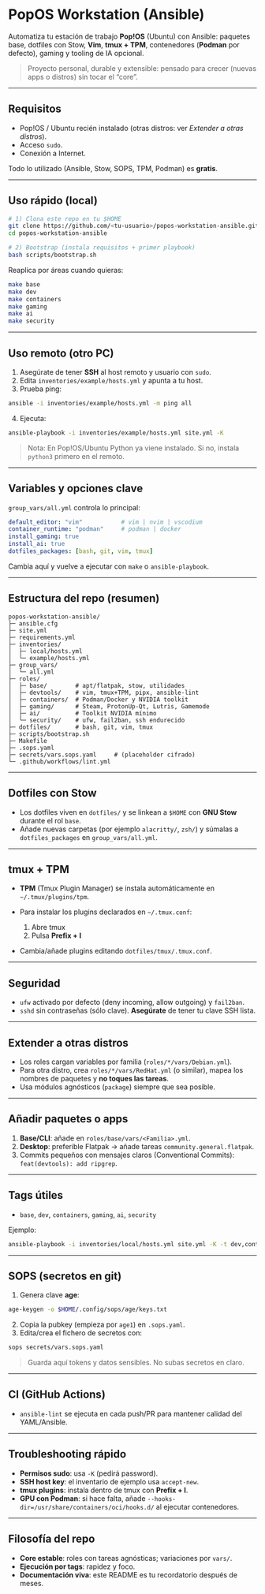 # PopOS Workstation (Ansible)

Automatiza tu estación de trabajo **Pop!OS** (Ubuntu) con Ansible: paquetes base, dotfiles con Stow, **Vim**, **tmux + TPM**, contenedores (**Podman** por defecto), gaming y tooling de IA opcional.

> Proyecto personal, durable y extensible: pensado para crecer (nuevas apps o distros) sin tocar el “core”.

---

## Requisitos

* Pop!OS / Ubuntu recién instalado (otras distros: ver *Extender a otras distros*).
* Acceso `sudo`.
* Conexión a Internet.

Todo lo utilizado (Ansible, Stow, SOPS, TPM, Podman) es **gratis**.

---

## Uso rápido (local)

```bash
# 1) Clona este repo en tu $HOME
git clone https://github.com/<tu-usuario>/popos-workstation-ansible.git
cd popos-workstation-ansible

# 2) Bootstrap (instala requisitos + primer playbook)
bash scripts/bootstrap.sh
```

Reaplica por áreas cuando quieras:

```bash
make base
make dev
make containers
make gaming
make ai
make security
```

---

## Uso remoto (otro PC)

1. Asegúrate de tener **SSH** al host remoto y usuario con `sudo`.
2. Edita `inventories/example/hosts.yml` y apunta a tu host.
3. Prueba ping:

```bash
ansible -i inventories/example/hosts.yml -m ping all
```

4. Ejecuta:

```bash
ansible-playbook -i inventories/example/hosts.yml site.yml -K
```

> Nota: En Pop!OS/Ubuntu Python ya viene instalado. Si no, instala `python3` primero en el remoto.

---

## Variables y opciones clave

`group_vars/all.yml` controla lo principal:

```yaml
default_editor: "vim"           # vim | nvim | vscodium
container_runtime: "podman"     # podman | docker
install_gaming: true
install_ai: true
dotfiles_packages: [bash, git, vim, tmux]
```

Cambia aquí y vuelve a ejecutar con `make` o `ansible-playbook`.

---

## Estructura del repo (resumen)

```
popos-workstation-ansible/
├─ ansible.cfg
├─ site.yml
├─ requirements.yml
├─ inventories/
│  ├─ local/hosts.yml
│  └─ example/hosts.yml
├─ group_vars/
│  └─ all.yml
├─ roles/
│  ├─ base/        # apt/flatpak, stow, utilidades
│  ├─ devtools/    # vim, tmux+TPM, pipx, ansible-lint
│  ├─ containers/  # Podman/Docker y NVIDIA toolkit
│  ├─ gaming/      # Steam, ProtonUp-Qt, Lutris, Gamemode
│  ├─ ai/          # Toolkit NVIDIA mínimo
│  └─ security/    # ufw, fail2ban, ssh endurecido
├─ dotfiles/       # bash, git, vim, tmux
├─ scripts/bootstrap.sh
├─ Makefile
├─ .sops.yaml
├─ secrets/vars.sops.yaml     # (placeholder cifrado)
└─ .github/workflows/lint.yml
```

---

## Dotfiles con Stow

* Los dotfiles viven en `dotfiles/` y se linkean a `$HOME` con **GNU Stow** durante el rol `base`.
* Añade nuevas carpetas (por ejemplo `alacritty/`, `zsh/`) y súmalas a `dotfiles_packages` en `group_vars/all.yml`.

---

## tmux + TPM

* **TPM** (Tmux Plugin Manager) se instala automáticamente en `~/.tmux/plugins/tpm`.
* Para instalar los plugins declarados en `~/.tmux.conf`:

  1. Abre tmux
  2. Pulsa **Prefix + I**
* Cambia/añade plugins editando `dotfiles/tmux/.tmux.conf`.

---

## Seguridad

* `ufw` activado por defecto (deny incoming, allow outgoing) y `fail2ban`.
* `sshd` sin contraseñas (sólo clave). **Asegúrate** de tener tu clave SSH lista.

---

## Extender a otras distros

* Los roles cargan variables por familia (`roles/*/vars/Debian.yml`).
* Para otra distro, crea `roles/*/vars/RedHat.yml` (o similar), mapea los nombres de paquetes y **no toques las tareas**.
* Usa módulos agnósticos (`package`) siempre que sea posible.

---

## Añadir paquetes o apps

1. **Base/CLI**: añade en `roles/base/vars/<Familia>.yml`.
2. **Desktop**: preferible Flatpak → añade tareas `community.general.flatpak`.
3. Commits pequeños con mensajes claros (Conventional Commits): `feat(devtools): add ripgrep`.

---

## Tags útiles

* `base`, `dev`, `containers`, `gaming`, `ai`, `security`

Ejemplo:

```bash
ansible-playbook -i inventories/local/hosts.yml site.yml -K -t dev,containers
```

---

## SOPS (secretos en git)

1. Genera clave **age**:

```bash
age-keygen -o $HOME/.config/sops/age/keys.txt
```

2. Copia la pubkey (empieza por `age1`) en `.sops.yaml`.
3. Edita/crea el fichero de secretos con:

```bash
sops secrets/vars.sops.yaml
```

> Guarda aquí tokens y datos sensibles. No subas secretos en claro.

---

## CI (GitHub Actions)

* `ansible-lint` se ejecuta en cada push/PR para mantener calidad del YAML/Ansible.

---

## Troubleshooting rápido

* **Permisos sudo**: usa `-K` (pedirá password).
* **SSH host key**: el inventario de ejemplo usa `accept-new`.
* **tmux plugins**: instala dentro de tmux con **Prefix + I**.
* **GPU con Podman**: si hace falta, añade `--hooks-dir=/usr/share/containers/oci/hooks.d/` al ejecutar contenedores.

---

## Filosofía del repo

* **Core estable**: roles con tareas agnósticas; variaciones por `vars/`.
* **Ejecución por tags**: rapidez y foco.
* **Documentación viva**: este README es tu recordatorio después de meses.
